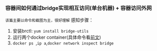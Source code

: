 ### 容器间如何通过bridge实现相互访问(单台机器) + 容器访问外网
`该篇主要以命令和截图为主，很好理解`
感知步骤：
1. 安装brctl: `yum install bridge-utils`
2. 运行两个docker container(具体命令看[前文]())
3. `docker ps `,` ip a `,` docker network inspect bridge `
![]()
